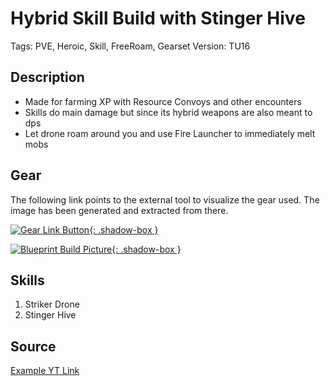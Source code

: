 # Hybrid Skill Build with Stinger Hive

Tags: PVE, Heroic, Skill, FreeRoam, Gearset
Version: TU16

## Description

* Made for farming XP with Resource Convoys and other encounters
* Skills do main damage but since its hybrid weapons are also meant to dps
* Let drone roam around you and use Fire Launcher to immediately melt mobs

## Gear

The following link points to the external tool to visualize the gear used.
The image has been generated and extracted from there.

[![Gear Link Button]({{site.baseurl}}/assets/images/gear-button.png){: .shadow-box }](https://mxswat.github.io/mx-division-builds/#/MwTgtAjBbgDJwz2U1L1IFwBYBsbJCpEN4AmA9HbGMAVlQkTLkrauAHZaHT3-YOfNnJgKfCZRwNE4cQIWCyoMPhAAOSHQYQ63Xfl2bSmMtmjwQ+SVTMlFUukA)

[![Blueprint Build Picture]({{site.baseurl}}/assets/images/Hybrid-Skill-Stinger-Hive-Build.jpg){: .shadow-box }]({{site.baseurl}}/assets/images/Hybrid-Skill-Stinger-Hive-Build.jpg)

## Skills

1. Striker Drone
2. Stinger Hive

## Source

[Example YT Link](https://youtu.be/gsEY4T168l8)